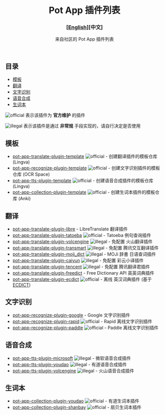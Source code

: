 <div align="center">
<h1>Pot App 插件列表</h1>

<h3>[<a href='./README_EN.md'>English</a>][中文]</h3>

来自社区的 Pot App 插件列表

<br />

</div>

## 目录

- [模板](#模板)
- [翻译](#翻译)
- [文字识别](#文字识别)
- [语音合成](#语音合成)
- [生词本](#生词本)

![official] 表示该插件为 **官方维护** 的插件

![illegal] 表示该插件是通过 **非常规** 手段实现的，请自行决定是否使用

## 模板

- [pot-app-translate-plugin-template](https://github.com/pot-app/pot-app-translate-plugin-template) ![official] - 创建翻译插件的模板仓库 (Lingva)
- [pot-app-recognize-plugin-template](https://github.com/pot-app/pot-app-recognize-plugin-template) ![official] - 创建文字识别插件的模板仓库 (OCR Space)
- [pot-app-tts-plugin-template](https://github.com/pot-app/pot-app-tts-plugin-template) ![official] - 创建语音合成插件的模板仓库 (Lingva)
- [pot-app-collection-plugin-template](https://github.com/pot-app/pot-app-collection-plugin-template) ![official] - 创建生词本插件的模板仓库 (Anki)

## 翻译

- [pot-app-translate-plugin-libre](https://github.com/Integral-Tech/pot-app-translate-plugin-libre) - LibreTranslate 翻译插件
- [pot-app-translate-plugin-tatoeba](https://github.com/pot-app/pot-app-translate-plugin-tatoeba) ![official] - Tatoeba 例句查询插件
- [pot-app-translate-plugin-volcengine](https://github.com/TechDecryptor/pot-app-translate-plugin-volcengine) ![illegal] - 免配置 火山翻译插件
- [pot-app-translate-plugin-transmart](https://github.com/TechDecryptor/pot-app-translate-plugin-transmart) ![illegal] - 免配置 腾讯交互翻译插件
- [pot-app-translate-plugin-moji_dict](https://github.com/TechDecryptor/pot-app-translate-plugin-moji_dict) ![illegal] - MOJi 辞書 日语查词插件
- [pot-app-translate-plugin-caiyun](https://github.com/TechDecryptor/pot-app-translate-plugin-caiyun) ![illegal] - 免配置 彩云小译插件
- [pot-app-translate-plugin-tencent](https://github.com/TechDecryptor/pot-app-translate-plugin-tencent) ![illegal] - 免配置 腾讯翻译君插件
- [pot-app-translate-plugin-freedict](https://github.com/Integral-Tech/pot-app-translate-plugin-freedict) - Free Dictionary API 英英词典插件
- [pot-app-translate-plugin-ecdict](https://github.com/pot-app/pot-app-translate-plugin-ecdict) ![official] - 离线 英汉词典插件 (基于[ECDICT](https://github.com/skywind3000/ECDICT))

## 文字识别

- [pot-app-recognize-plugin-google](https://github.com/Integral-Tech/pot-app-recognize-plugin-google) - Google 文字识别插件
- [pot-app-recognize-plugin-rapid](https://github.com/pot-app/pot-app-recognize-plugin-rapid) ![official] - Rapid 离线文字识别插件
- [pot-app-recognize-plugin-paddle](https://github.com/pot-app/pot-app-recognize-plugin-paddle) ![official] - Paddle 离线文字识别插件

## 语音合成

- [pot-app-tts-plugin-microsoft](https://github.com/TechDecryptor/pot-app-tts-plugin-microsoft) ![illegal] - 微软语音合成插件
- [pot-app-tts-plugin-youdao](https://github.com/TechDecryptor/pot-app-tts-plugin-youdao) ![illegal] - 有道语音合成插件
- [pot-app-tts-plugin-volcengine](https://github.com/TechDecryptor/pot-app-tts-plugin-volcengine) ![illegal] - 火山语音合成插件

## 生词本

- [pot-app-collection-plugin-youdao](https://github.com/pot-app/pot-app-collection-plugin-youdao) ![official] - 有道生词本插件
- [pot-app-collection-plugin-shanbay](https://github.com/pot-app/pot-app-collection-plugin-shanbay) ![official] - 扇贝生词本插件

[official]: https://img.shields.io/badge/official-yellow
[illegal]: https://img.shields.io/badge/illegal-grey
